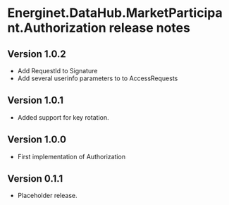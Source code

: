 # Energinet.DataHub.MarketParticipant.Authorization release notes

## Version 1.0.2

- Add RequestId to Signature
- Add several userinfo parameters to to AccessRequests

## Version 1.0.1

- Added support for key rotation.

## Version 1.0.0

- First implementation of Authorization

## Version 0.1.1

- Placeholder release.
